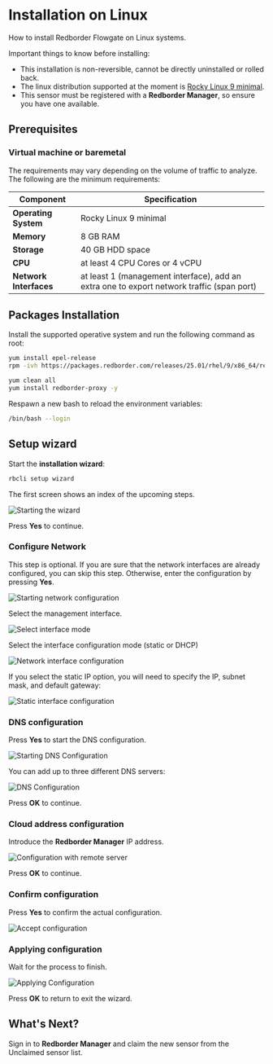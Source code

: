 # Installation on Linux

How to install Redborder Flowgate on Linux systems.

Important things to know before installing:

- This installation is non-reversible, cannot be directly uninstalled or rolled back.
- The linux distribution supported at the moment is [Rocky Linux 9 minimal](https://rockylinux.org/download).
- This sensor must be registered with a **Redborder Manager**, so ensure you have one available.

## Prerequisites

### Virtual machine or baremetal

The requirements may vary depending on the volume of traffic to analyze. The following are the minimum requirements:

| **Component**      | **Specification**                                     |
|--------------------|-------------------------------------------------------|
| **Operating System** | Rocky Linux 9 minimal                               |
| **Memory**         | 8 GB RAM                                              |
| **Storage**        | 40 GB HDD space                                       |
| **CPU**            | at least 4 CPU Cores or 4 vCPU                        |
| **Network Interfaces**  | at least 1 (management interface), add an extra one to export network traffic (span port)     |

## Packages Installation

Install the supported operative system and run the following command as root:

``` bash title="Repositories installation"
yum install epel-release
rpm -ivh https://packages.redborder.com/releases/25.01/rhel/9/x86_64/redborder-repo-25.04-0.0.1-1.el9.rb.noarch.rpm
```
``` bash title="Install redborder-proxy package"
yum clean all
yum install redborder-proxy -y
```

Respawn a new bash to reload the environment variables:

``` bash title="Bash reload"
/bin/bash --login
```

## Setup wizard

Start the **installation wizard**:

``` bash title="Installation wizard command"
rbcli setup wizard
```

The first screen shows an index of the upcoming steps.

![Starting the wizard](images/ch02_001.png)

Press **Yes** to continue.

### Configure Network

This step is optional. If you are sure that the network interfaces are already configured, you can skip this step. Otherwise, enter the configuration by pressing **Yes**.

![Starting network configuration](images/ch02_002.png)

Select the management interface.

![Select interface mode](images/ch02_003.png)

Select the interface configuration mode (static or DHCP)

![Network interface configuration](images/ch02_004.png)

If you select the static IP option, you will need to specify the IP, subnet mask, and default gateway:

![Static interface configuration](images/ch02_005.png)

### DNS configuration

Press **Yes** to start the DNS configuration.

![Starting DNS Configuration](images/ch02_006.png)

You can add up to three different DNS servers:

![DNS Configuration](images/ch02_007.png)

Press **OK** to continue.

### Cloud address configuration

Introduce the **Redborder Manager** IP address.

![Configuration with remote server](images/ch02_008.png)

Press **OK** to continue.

### Confirm configuration

Press **Yes** to confirm the actual configuration.

![Accept configuration](images/ch02_009.png)

### Applying configuration

Wait for the process to finish.

![Applying Configuration](images/ch02_010.png)

Press **OK** to return to exit the wizard.

## What's Next?

Sign in to **Redborder Manager** and claim the new sensor from the Unclaimed sensor list.
